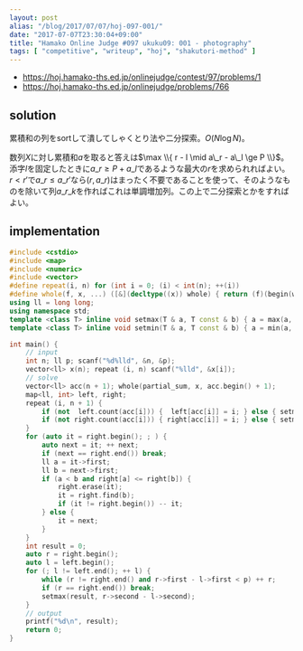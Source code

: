 ```yaml
---
layout: post
alias: "/blog/2017/07/07/hoj-097-001/"
date: "2017-07-07T23:30:04+09:00"
title: "Hamako Online Judge #097 ukuku09: 001 - photography"
tags: [ "competitive", "writeup", "hoj", "shakutori-method" ]
---
```


-   <https://hoj.hamako-ths.ed.jp/onlinejudge/contest/97/problems/1>
-   <https://hoj.hamako-ths.ed.jp/onlinejudge/problems/766>


## solution

累積和の列をsortして潰してしゃくとり法や二分探索。$O(N \log N)$。

数列$X$に対し累積和$a$を取ると答えは$\max \\{ r - l \mid a\_r - a\_l \ge P \\}$。
添字$l$を固定したときに$a\_r \ge P + a\_l$であるような最大の$r$を求められればよい。
$r \lt r'$で$a\_r \le a\_{r'}$なら$(r, a\_r)$はまったく不要であることを使って、そのようなものを除いて列$a\_{r\_k}$を作ればこれは単調増加列。この上で二分探索とかをすればよい。

## implementation

``` c++
#include <cstdio>
#include <map>
#include <numeric>
#include <vector>
#define repeat(i, n) for (int i = 0; (i) < int(n); ++(i))
#define whole(f, x, ...) ([&](decltype((x)) whole) { return (f)(begin(whole), end(whole), ## __VA_ARGS__); })(x)
using ll = long long;
using namespace std;
template <class T> inline void setmax(T & a, T const & b) { a = max(a, b); }
template <class T> inline void setmin(T & a, T const & b) { a = min(a, b); }

int main() {
    // input
    int n; ll p; scanf("%d%lld", &n, &p);
    vector<ll> x(n); repeat (i, n) scanf("%lld", &x[i]);
    // solve
    vector<ll> acc(n + 1); whole(partial_sum, x, acc.begin() + 1);
    map<ll, int> left, right;
    repeat (i, n + 1) {
        if (not  left.count(acc[i])) {  left[acc[i]] = i; } else { setmin( left[acc[i]], i); }
        if (not right.count(acc[i])) { right[acc[i]] = i; } else { setmax(right[acc[i]], i); }
    }
    for (auto it = right.begin(); ; ) {
        auto next = it; ++ next;
        if (next == right.end()) break;
        ll a = it->first;
        ll b = next->first;
        if (a < b and right[a] <= right[b]) {
            right.erase(it);
            it = right.find(b);
            if (it != right.begin()) -- it;
        } else {
            it = next;
        }
    }
    int result = 0;
    auto r = right.begin();
    auto l = left.begin();
    for (; l != left.end(); ++ l) {
        while (r != right.end() and r->first - l->first < p) ++ r;
        if (r == right.end()) break;
        setmax(result, r->second - l->second);
    }
    // output
    printf("%d\n", result);
    return 0;
}
```
